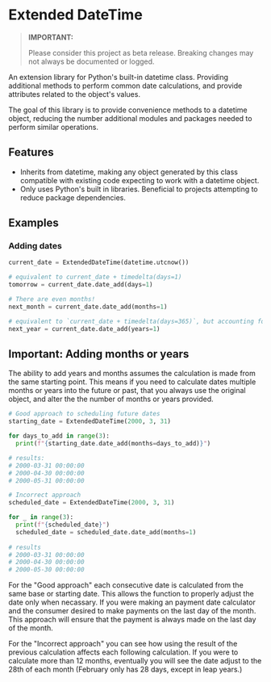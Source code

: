 # Extended DateTime

> **IMPORTANT:**
>
> Please consider this project as beta release. Breaking changes may not always be documented or logged.

An extension library for Python's built-in datetime class. Providing additional methods to perform common date calculations, and provide attributes related to the object's values.

The goal of this library is to provide convenience methods to a datetime object, reducing the number additional modules and packages needed to perform similar operations.

## Features
* Inherits from datetime, making any object generated by this class compatible with existing code expecting to work with a datetime object.
* Only uses Python's built in libraries. Beneficial to projects attempting to reduce package dependencies.

## Examples
### Adding dates
```python
current_date = ExtendedDateTime(datetime.utcnow())

# equivalent to current_date + timedelta(days=1)
tomorrow = current_date.date_add(days=1) 

# There are even months!
next_month = current_date.date_add(months=1)

# equivalent to `current_date + timedelta(days=365)`, but accounting for leap years
next_year = current_date.date_add(years=1)
```

## Important: Adding months or years
The ability to add years and months assumes the calculation is made from the same starting point. This means if you need to calculate dates multiple months or years into the future or past, that you always use the original object, and alter the the number of months or years provided.

```python
# Good approach to scheduling future dates
starting_date = ExtendedDateTime(2000, 3, 31)

for days_to_add in range(3):
  print(f"{starting_date.date_add(months=days_to_add)}")

# results:
# 2000-03-31 00:00:00
# 2000-04-30 00:00:00
# 2000-05-31 00:00:00

# Incorrect approach
scheduled_date = ExtendedDateTime(2000, 3, 31)

for _ in range(3):
  print(f"{scheduled_date}")
  scheduled_date = scheduled_date.date_add(months=1)
 
# results
# 2000-03-31 00:00:00
# 2000-04-30 00:00:00
# 2000-05-30 00:00:00
```

For the "Good approach" each consecutive date is calculated from the same base or starting date. This allows the function to properly adjust the date only when necassary. If you were making an payment date calculator and the consumer desired to make payments on the last day of the month. This approach will ensure that the payment is always made on the last day of the month.

For the "Incorrect approach" you can see how using the result of the previous calculation affects each following calculation. If you were to calculate more than 12 months, eventually you will see the date adjust to the 28th of each month (February only has 28 days, except in leap years.)
